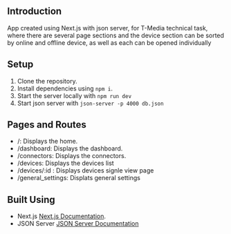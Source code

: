 ## Introduction
App created using Next.js with json server, for T-Media technical task, where there are several page sections and the device section can be sorted by online and offline device, as well as each can be opened individually
## Setup

1. Clone the repository.
2. Install dependencies using `npm i`.
3. Start the server locally with `npm run dev`
4. Start json server with `json-server -p 4000 db.json`

## Pages and Routes

- /: Displays the home.
- /dashboard: Displays the dashboard.
- /connectors: Displays the connectors.
- /devices: Displays the devices list
- /devices/:id : Displays devices signle view page
- /general_settings: Displats general settings


## Built Using

- Next.js [Next.js Documentation](https://nextjs.org/docs).
- JSON Server [JSON Server Documentation](https://www.npmjs.com/package/json-server)


